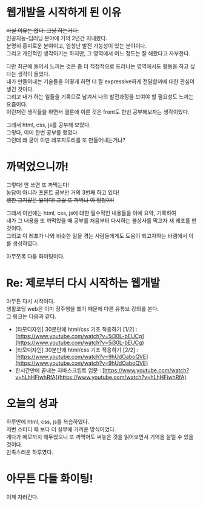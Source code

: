# 웹개발을 시작하게 된 이유
~~사실 이유는 없다. 그냥 하는거다.~~  
인공지능-딥러닝 분야에 거의 2년간 지내왔다.  
분명히 흥미로운 분야이고, 엄청난 발전 가능성이 있는 분야이다.  
그리고 개인적인 생각이기는 하지만, 그 영역에서 어느 정도는 잘 해왔다고 자부한다.    
 
다만 최근에 들어서 느끼는 것은 좀 더 직접적으로 드러나는 영역에서도 활동을 하고 싶다는 생각이 들었다.  
내가 만들어내는 기술들을 어떻게 하면 더 잘 expressive하게 전달할까에 대한 관심이 생긴 것이다.  
그리고 내가 하는 일들을 기록으로 남겨서 나의 발전과정을 보여야 할 필요성도 느끼는 요즘이다.  
이런저런 생각들을 하면서 결론에 이른 것은 front도 한번 공부해보자는 생각이었다.  
  
그래서 html, css, js를 공부해 보았다.  
그렇다, 이미 한번 공부를 했었다.  
그런데 왜 굳이 이딴 레포지토리를 또 만들어내는거냐?  
   
   
# 까먹었으니까!
그렇다! 안 쓰면 또 까먹는다!  
농담이 아니라 프론트 공부만 거의 3번째 하고 있다!  
~~셍판 그지같은 일이다! 그걸 또 까먹냐 이 멍청아!!~~  
  
그래서 이번에는 html, css, js에 대한 필수적인 내용들을 아예 요약, 기록하여  
내가 그 내용을 또 까먹었을 때 공부를 처음부터 다시하는 불상사를 막고자 새 레포를 판 것이다.  
그리고 이 레포가 나와 비슷한 일을 겪는 사람들에게도 도움이 되고자하는 바램에서 이를 생성하였다.  
  
아무쪼록 다들 화이팅이다.

# Re: 제로부터 다시 시작하는 웹개발
아무튼 다시 시작이다.  
생활코딩 web은 이미 정주행을 했기 때문에 다른 유튜브 강의를 본다.  
그 링크는 다음과 같다.  
* [타모디자인] 30분만에 html/css 기초 적응하기 [1/2] : [https://www.youtube.com/watch?v=5i30L-bEUCg](https://www.youtube.com/watch?v=5i30L-bEUCg) 
* [타모디자인] 30분만에 html/css 기초 적응하기 [2/2] : [https://www.youtube.com/watch?v=9hUdOaboQVE](https://www.youtube.com/watch?v=9hUdOaboQVE)
* 한시간만에 끝내는 자바스크립트 입문 : [https://www.youtube.com/watch?v=hLhHFiwhRfA](https://www.youtube.com/watch?v=hLhHFiwhRfA)
# 오늘의 성과
하루만에 html, css, js를 복습하였다.  
저번 스터디 때 보다 더 실무에 가까운 방식이었다.  
게다가 메모까지 해두었으니 또 까먹어도 써놓은 것을 읽어보면서 기억을 살릴 수 있을 것이다.  
만족스러운 하루였다. 
# 아무튼 다들 화이팅!
이제 자러간다.